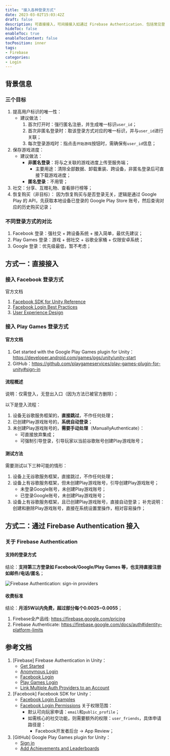 ```yaml
---
title: "接入各种登录方式"
date: 2023-03-02T15:03:42Z
draft: false
description: 可直接接入，可间接接入如通过 Firebase Authentication. 包括常见登录方式 Facebook/Google/Play Games.
hideToc: false
enableToc: true
enableTocContent: false
tocPosition: inner
tags:
- Firebase
categories:
- Login
---
```


## 背景信息

### 三个目标

1. 提高用户标识的唯一性：
   - 建议做法：
     1. 首次打开时：强行匿名注册，并生成唯一标识`user_id`；
     2. 首次非匿名登录时：取该登录方式对应的唯一标识，并与`user_id`进行关联；
     3. 每次登录游戏时：指点击`开始游戏`按钮时，需确保有`user_id`信息；
2. 保存游戏进度：
   - 建议做法：
     - **非匿名登录**：将与之关联的游戏进度上传至服务端；
       - 主要用途：清除全部数据、卸载重装、跨设备，非匿名登录后可直接下载游戏进度；
     - **匿名登录**：不用管；
3. 社交：分享、互赠礼物、查看排行榜等；
4. 恢复购买（非目标）：
    因为恢复购买与是否登录无关，逻辑是通过 Google Play 的 API，先获取本地设备已登录的 Google Play Store 账号，然后查询对应的历史购买记录；

### 不同登录方式的对比

1. Facebook 登录：强社交 + 跨设备系统 + 接入简单，最优先建议；
2. Play Games 登录：游戏 + 弱社交 + 谷歌全家桶 + 仅限安卓系统；
3. Google 登录：优先级最低，暂不考虑；

## 方式一：直接接入

### 接入 Facebook 登录方式

官方文档

1. [Facebook SDK for Unity Reference](https://developers.facebook.com/docs/unity/reference/current)
2. [Facebook Login Best Practices](https://developers.facebook.com/docs/facebook-login/best-practices)
3. [User Experience Design](https://developers.facebook.com/docs/facebook-login/userexperience)

### 接入 Play Games 登录方式

#### 官方文档

1. Get started with the Google Play Games plugin for Unity：https://developer.android.com/games/pgs/unity/unity-start
2. GitHub：https://github.com/playgameservices/play-games-plugin-for-unity#sign-in

#### 流程概述

说明：仅需登入，无登出入口（因为方法已被官方删除）；

以下是登入流程：
1. 设备无谷歌服务框架的，**直接跳过**，不作任何处理；
2. 已创建Play游戏账号的，**系统自动登录**；
3. 未创建Play游戏账号的，**需要手动处理**（ManuallyAuthenticate）：
   - 可直接放弃集成；
   - 可强制引导登录，引导玩家以当前谷歌账号创建Play游戏账号；

#### 测试方法

需要测试以下三种可能的情形：

1. 设备上无谷歌服务框架，直接跳过，不作任何处理；
2. 设备上有谷歌服务框架，但未创建Play游戏账号，引导创建Play游戏账号；
   - 未登录Google账号，未创建Play游戏账号；
   - 已登录Google账号，未创建Play游戏账号；
3. 设备上有谷歌服务框架，且已创建Play游戏账号，直接自动登录；
补充说明：创建和删除Play游戏账号，直接在系统设置里操作，相对容易操作；

## 方式二：通过 Firebase Authentication 接入

### 关于 Firebase Authentication

#### 支持的登录方式

结论：**支持第三方登录如 Facebook/Google/Play Games 等，也支持直接注册如邮件/电话/匿名**；

<img src='/images/posts/firebase-authentication-sign-in-providers.png' alt='Firebase Authentication: sign-in providers'>

#### 收费标准

结论：**月活5W以内免费，超过部分每个$0.0025-$0.0055**；

1. Firebase全产品线: https://firebase.google.com/pricing
2. Firebase Authenticate: https://firebase.google.com/docs/auth#identity-platform-limits

## 参考文档

1. [Firebase] Firebase Authentication in Unity：
   - [Get Started](https://firebase.google.com/docs/auth/unity/start)
   - [Anonymous Login](https://firebase.google.com/docs/auth/unity/anonymous-auth)
   - [Facebook Login](https://firebase.google.com/docs/auth/unity/facebook-login)
   - [Play Games Login](https://firebase.google.com/docs/auth/unity/play-games)
   - [Link Multiple Auth Providers to an Account](https://firebase.google.com/docs/auth/unity/account-linking)
2. [Facebook] Facebook SDK for Unity：
   - [Facebook Login Examples](https://developers.facebook.com/docs/unity/examples#login)
   - [Facebook Login Permissions](https://developers.facebook.com/docs/permissions/reference#login_permissions)
    关于权限范围：
     - 默认可向玩家申请：`email`和`public_profile`；
     - 如需核心的社交功能，则需要额外的权限：`user_friends`，具体申请路径是：
       - Facebook开发者后台 -> App Review；
3. [GitHub] Google Play Games plugin for Unity：
   - [Sign in](https://github.com/playgameservices/play-games-plugin-for-unity#sign-in)
   - [Add Achievements and Leaderboards](https://github.com/playgameservices/play-games-plugin-for-unity#add-achievements-and-leaderboards)

